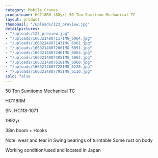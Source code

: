 ```yaml
---
category: Mobile Cranes
productname: HC118RM (88yr) 50 Ton Sumitomo Mechanical TC
layout: product
thumbnail: "/uploads/123_preview.jpg"
detailpictures:
- "/uploads/123_preview.jpg"
- "/uploads/1663214807117IMG_6064.jpg"
- "/uploads/1663214807143IMG_6061.jpg"
- "/uploads/1663214807206IMG_6051.jpg"
- "/uploads/1663214807246IMG_6063.jpg"
- "/uploads/1663214807405IMG_6062.jpg"
- "/uploads/1663214807618IMG_6060.jpg"
- "/uploads/1663214807728IMG_6220.jpg"
- "/uploads/1663214807795IMG_6110.jpg"
sold: false
---
```


50 Ton Sumitomo Mechanical TC

HC118RM

SN. HC118-1071

1992yr

38m boom + Hooks

Note: wear and tear in Swing bearings of turntable Some rust on body

Working condition/used and located in Japan



